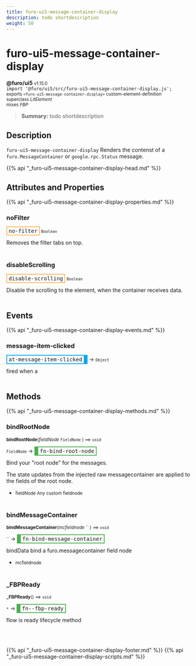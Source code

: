 ```yaml
---
title: furo-ui5-message-container-display
description: todo shortdescription
weight: 50
---
```


# furo-ui5-message-container-display
**@furo/ui5** <small>v1.15.0</small>
<br>`import '@furo/ui5/src/furo-ui5-message-container-display.js';`<small>
<br>exports `<furo-ui5-message-container-display>` custom-element-definition
<br>superclass *LitElement*
<br> mixes *FBP*</small>

> **Summary:** todo shortdescription

## Description

`furo-ui5-message-container-display`
 Renders the contenst of a `furo.MessageContainer` or `google.rpc.Status` message.

{{% api "_furo-ui5-message-container-display-head.md" %}}

## Attributes and Properties
{{% api "_furo-ui5-message-container-display-properties.md" %}}








### **noFilter**

<span  style="border-width:2px; border-style: solid;border-color:  rgb(255, 182, 91);font-family:monospace; padding:2px 4px;">no-filter</span>
<small>`Boolean` </small>

Removes the filter tabs on top.
<br><br>


### **disableScrolling**

<span  style="border-width:2px; border-style: solid;border-color:  rgb(255, 182, 91);font-family:monospace; padding:2px 4px;">disable-scrolling</span>
<small>`Boolean` </small>

Disable the scrolling to the element, when the container receives data.
<br><br>
## Events
{{% api "_furo-ui5-message-container-display-events.md" %}}

### **message-item-clicked**
<span  style="border-width:2px 10px 2px 2px; border-style: solid;border-color:  rgb(2, 168, 244);font-family:monospace; padding:2px 4px;">at-message-item-clicked</span>
→ <small>`Object`</small>

fired when a
<br><br>

## Methods
{{% api "_furo-ui5-message-container-display-methods.md" %}}


### **bindRootNode**
<small>**bindRootNode**(*fieldNode* `FieldNode` ) ⟹ `void`</small>

<small>`FieldNode` </small> →
<span  style="border-width:2px 2px 2px 10px; border-style: solid;border-color:  rgb(76, 175, 80);font-family:monospace; padding:2px 4px;">fn-bind-root-node</span>

Bind your "root node" for the messages.

The state updates from the injected raw messagecontainer are applied to the fields of the root node.

- <small>fieldNode Any custom fieldnode</small>
<br><br>

### **bindMessageContainer**
<small>**bindMessageContainer**(*mcfieldnode* `` ) ⟹ `void`</small>

<small>`` </small> →
<span  style="border-width:2px 2px 2px 10px; border-style: solid;border-color:  rgb(76, 175, 80);font-family:monospace; padding:2px 4px;">fn-bind-message-container</span>

bindData bind a furo.messagecontainer field node

- <small>mcfieldnode </small>
<br><br>


### **_FBPReady**
<small>**_FBPReady**() ⟹ `void`</small>

<small>`*`</small> →
<span  style="border-width:2px 2px 2px 10px; border-style: solid;border-color:  rgb(76, 175, 80);font-family:monospace; padding:2px 4px;">fn--fbp-ready</span>

flow is ready lifecycle method

<br><br>








{{% api "_furo-ui5-message-container-display-footer.md" %}}
{{% api "_furo-ui5-message-container-display-scripts.md" %}}

